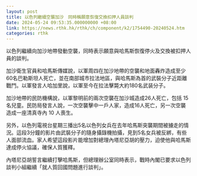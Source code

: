 ```yaml
---
layout: post
title: 以色列繼續空襲加沙　同時稱願意恢復交換扣押人員談判
date: 2024-05-24 09:53:35.000000000 +08:00
link: https://news.rthk.hk/rthk/ch/component/k2/1754490-20240524.htm
categories: rthk
---
```


以色列繼續向加沙地帶發動空襲，同時表示願意與哈馬斯恢復停火及交換被扣押人員的談判。

加沙衛生官員和哈馬斯傳媒說，以軍周四在加沙地帶的空襲和地面轟炸造成至少60名巴勒斯坦人死亡，並在南部城市拉法地區，與哈馬斯為首的武裝分子近距離戰鬥。以軍發言人哈加里說，以軍至今在拉法擊斃大約180名武装分子。

加沙地帶的民防機構說，以軍黎明前的兩次空襲在加沙城造成26人死亡，包括 15名兒童。民防局發言人說，一次空襲擊中一戶人家，造成16人死亡，另一次空襲造成一座清真寺內 10 人喪生。

另外，以色列電視台星期三播出5名以色列女兵在去年哈馬斯突襲期間被擄走的情況。這段3分鐘的影片由武裝分子的隨身攝錄機拍攝，見到5名女兵被反綁，有些人面部流血。家人希望這段影片能增加對總理內塔尼亞胡的壓力，迫使他與哈馬斯達成停火協議，確保人質獲釋。

內塔尼亞胡誓言繼續打擊哈馬斯，但總理辦公室同時表示，戰時內閣已要求以色列談判小組繼續「就人質回國問題進行談判」。
